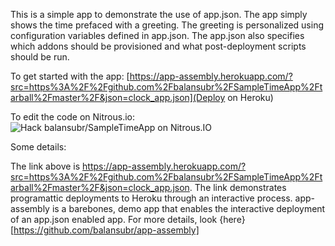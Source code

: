 This is a simple app to demonstrate the use of app.json. The app simply shows the time prefaced with a greeting. The greeting is personalized using configuration variables defined in app.json. The app.json also specifies which addons should be provisioned and what post-deployment scripts should be run.

To get started with the app: [https://app-assembly.herokuapp.com/?src=https%3A%2F%2Fgithub.com%2Fbalansubr%2FSampleTimeApp%2Ftarball%2Fmaster%2F&json=clock_app.json](Deploy on Heroku)

To edit the code on Nitrous.io: 
<a href="https://www.nitrous.io/hack_button?source=embed&runtime=rails&repo=balansubr%2FSampleTimeApp&file_to_open=config%2Froutes.db" style="border:0;text-decoration:none"><img src="https://d3o0mnbgv6k92a.cloudfront.net/assets/hack-s-v1-7475db0cf93fe5d1e29420c928ebc614.png" alt="Hack balansubr/SampleTimeApp on Nitrous.IO" /></a>

Some details:

The link above is https://app-assembly.herokuapp.com/?src=https%3A%2F%2Fgithub.com%2Fbalansubr%2FSampleTimeApp%2Ftarball%2Fmaster%2F&json=clock_app.json. The link demonstrates programattic deployments to Heroku through an interactive process. app-assembly is a barebones, demo app that enables the interactive deployment of an app.json enabled app. For more details, look {here}[https://github.com/balansubr/app-assembly]
